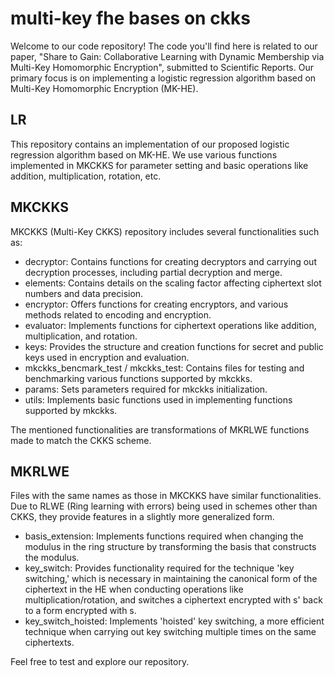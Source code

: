 # multi-key fhe bases on ckks

Welcome to our code repository! The code you'll find here is related to our paper, "Share to Gain: Collaborative Learning with Dynamic Membership via Multi-Key Homomorphic Encryption", submitted to Scientific Reports. Our primary focus is on implementing a logistic regression algorithm based on Multi-Key Homomorphic Encryption (MK-HE).

## LR

This repository contains an implementation of our proposed logistic regression algorithm based on MK-HE. We use various functions implemented in MKCKKS for parameter setting and basic operations like addition, multiplication, rotation, etc.

## MKCKKS

MKCKKS (Multi-Key CKKS) repository includes several functionalities such as:

- decryptor: Contains functions for creating decryptors and carrying out decryption processes, including partial decryption and merge.
- elements: Contains details on the scaling factor affecting ciphertext slot numbers and data precision.
- encryptor: Offers functions for creating encryptors, and various methods related to encoding and encryption.
- evaluator: Implements functions for ciphertext operations like addition, multiplication, and rotation.
- keys: Provides the structure and creation functions for secret and public keys used in encryption and evaluation.
- mkckks_bencmark_test / mkckks_test: Contains files for testing and benchmarking various functions supported by mkckks.
- params: Sets parameters required for mkckks initialization.
- utils: Implements basic functions used in implementing functions supported by mkckks.

The mentioned functionalities are transformations of MKRLWE functions made to match the CKKS scheme.

## MKRLWE

Files with the same names as those in MKCKKS have similar functionalities. Due to RLWE (Ring learning with errors) being used in schemes other than CKKS, they provide features in a slightly more generalized form.

- basis_extension: Implements functions required when changing the modulus in the ring structure by transforming the basis that constructs the modulus.
- key_switch: Provides functionality required for the technique 'key switching,' which is necessary in maintaining the canonical form of the ciphertext in the HE when conducting operations like multiplication/rotation, and switches a ciphertext encrypted with s' back to a form encrypted with s.
- key_switch_hoisted: Implements 'hoisted' key switching, a more efficient technique when carrying out key switching multiple times on the same ciphertexts.

Feel free to test and explore our repository.


